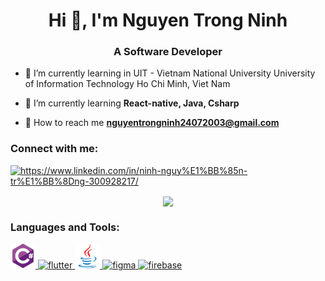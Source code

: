 <h1 align="center">Hi 👋, I'm Nguyen Trong Ninh</h1>
<h3 align="center">A Software Developer</h3>

- 🔭 I’m currently learning in UIT - Vietnam National University University of Information Technology Ho Chi Minh, Viet Nam
  
- 🌱 I’m currently learning **React-native, Java, Csharp**

- 🦉 How to reach me **nguyentrongninh24072003@gmail.com**

<h3 align="left">Connect with me:</h3>
<p align="left">
    <a href="https://www.linkedin.com/in/ninhnguyentrong/" target="blank">
        <img align="center" src="https://raw.githubusercontent.com/rahuldkjain/github-profile-readme-generator/master/src/images/icons/Social/linked-in-alt.svg" 
          alt="https://www.linkedin.com/in/ninh-nguy%E1%BB%85n-tr%E1%BB%8Dng-300928217/" height="30" width="40" />
    </a>
</p>
<div align=center>
 <!-- <a href="#" title="ManhHoDinh">
    <img width="315" align="center" src="https://github-readme-stats.vercel.app/api/top-langs/?username=ManhHoDinh&hide=c%23,powershell,Mathematica,Ruby,Objective-C,Objective-C%2b%2b,Cuda&title_color=61dafb&text_color=ffffff&icon_color=61dafb&bg_color=20232a&langs_count=8&layout=compact&border_color=61dafb&hide_border=true"/>
  </a>-->
  <a href="#" title="Nguyen Trong Ninh">
    <img align="center" width="434" src="https://github-readme-stats.vercel.app/api?username=Ninhnon&show_icons=true&theme=react&border_color=61dafb&hide_border=true" />
  </a>
</div>

<h3 align="left">Languages and Tools:</h3>
<p align="left"> 
    <a href="https://www.w3schools.com/cs/" target="_blank" rel="noreferrer"> 
        <img src="https://raw.githubusercontent.com/devicons/devicon/master/icons/csharp/csharp-original.svg" alt="csharp" width="40" height="40"/> 
    </a> 
    <a href="https://flutter.dev" target="_blank" rel="noreferrer"> 
        <img src="https://www.vectorlogo.zone/logos/flutterio/flutterio-icon.svg" alt="flutter" width="40" height="40"/> 
    </a> 
    <a href="https://www.java.com" target="_blank" rel="noreferrer"> 
        <img src="https://raw.githubusercontent.com/devicons/devicon/master/icons/java/java-original.svg" alt="java" width="40" height="40"/> 
        </a> 
    <a href="https://www.figma.com/" target="_blank" rel="noreferrer"> 
        <img src="https://www.vectorlogo.zone/logos/figma/figma-icon.svg" alt="figma" width="40" height="40"/> 
    </a> 
    <a href="https://firebase.google.com/" target="_blank" rel="noreferrer"> 
        <img src="https://www.vectorlogo.zone/logos/firebase/firebase-icon.svg" alt="firebase" width="40" height="40"/> 
    </a> 
</p>

